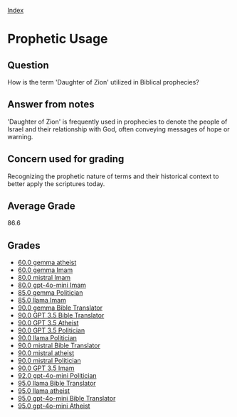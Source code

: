 
[Index](../index.md)
# Prophetic Usage
## Question
How is the term 'Daughter of Zion' utilized in Biblical prophecies?

## Answer from notes
'Daughter of Zion' is frequently used in prophecies to denote the people of Israel and their relationship with God, often conveying messages of hope or warning.

## Concern used for grading
Recognizing the prophetic nature of terms and their historical context to better apply the scriptures today.

## Average Grade
86.6

## Grades
 * [60.0 gemma atheist](../answers/gemma_atheist/Prophetic_Usage.md)
 * [60.0 gemma Imam](../answers/gemma_Imam/Prophetic_Usage.md)
 * [80.0 mistral Imam](../answers/mistral_Imam/Prophetic_Usage.md)
 * [80.0 gpt-4o-mini Imam](../answers/gpt-4o-mini_Imam/Prophetic_Usage.md)
 * [85.0 gemma Politician](../answers/gemma_Politician/Prophetic_Usage.md)
 * [85.0 llama Imam](../answers/llama_Imam/Prophetic_Usage.md)
 * [90.0 gemma Bible Translator](../answers/gemma_Bible_Translator/Prophetic_Usage.md)
 * [90.0 GPT 3.5 Bible Translator](../answers/GPT_3.5_Bible_Translator/Prophetic_Usage.md)
 * [90.0 GPT 3.5 Atheist](../answers/GPT_3.5_Atheist/Prophetic_Usage.md)
 * [90.0 GPT 3.5 Politician](../answers/GPT_3.5_Politician/Prophetic_Usage.md)
 * [90.0 llama Politician](../answers/llama_Politician/Prophetic_Usage.md)
 * [90.0 mistral Bible Translator](../answers/mistral_Bible_Translator/Prophetic_Usage.md)
 * [90.0 mistral atheist](../answers/mistral_atheist/Prophetic_Usage.md)
 * [90.0 mistral Politician](../answers/mistral_Politician/Prophetic_Usage.md)
 * [90.0 GPT 3.5 Imam](../answers/GPT_3.5_Imam/Prophetic_Usage.md)
 * [92.0 gpt-4o-mini Politician](../answers/gpt-4o-mini_Politician/Prophetic_Usage.md)
 * [95.0 llama Bible Translator](../answers/llama_Bible_Translator/Prophetic_Usage.md)
 * [95.0 llama atheist](../answers/llama_atheist/Prophetic_Usage.md)
 * [95.0 gpt-4o-mini Bible Translator](../answers/gpt-4o-mini_Bible_Translator/Prophetic_Usage.md)
 * [95.0 gpt-4o-mini Atheist](../answers/gpt-4o-mini_Atheist/Prophetic_Usage.md)
